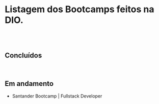 # Listagem dos Bootcamps feitos na DIO.

<br>
<br>

## Concluídos
<br>

## Em andamento
 - Santander Bootcamp | Fullstack Developer
